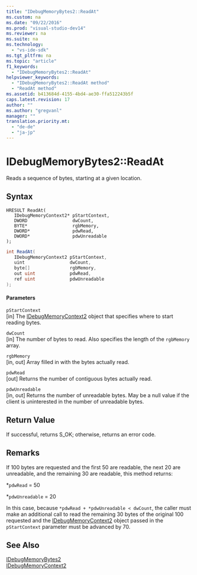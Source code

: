 ```yaml
---
title: "IDebugMemoryBytes2::ReadAt"
ms.custom: na
ms.date: "09/22/2016"
ms.prod: "visual-studio-dev14"
ms.reviewer: na
ms.suite: na
ms.technology: 
  - "vs-ide-sdk"
ms.tgt_pltfrm: na
ms.topic: "article"
f1_keywords: 
  - "IDebugMemoryBytes2::ReadAt"
helpviewer_keywords: 
  - "IDebugMemoryBytes2::ReadAt method"
  - "ReadAt method"
ms.assetid: b413684d-4155-4bd4-ae30-ffa512243b5f
caps.latest.revision: 17
author: ""
ms.author: "gregvanl"
manager: ""
translation.priority.mt: 
  - "de-de"
  - "ja-jp"
---
```

# IDebugMemoryBytes2::ReadAt
Reads a sequence of bytes, starting at a given location.  
  
## Syntax  
  
```cpp#  
HRESULT ReadAt(   
   IDebugMemoryContext2* pStartContext,  
   DWORD                 dwCount,  
   BYTE*                 rgbMemory,  
   DWORD*                pdwRead,  
   DWORD*                pdwUnreadable  
);  
```  
  
```c#  
int ReadAt(  
   IDebugMemoryContext2 pStartContext,  
   uint                 dwCount,  
   byte[]               rgbMemory,  
   out uint             pdwRead,  
   ref uint             pdwUnreadable  
);  
```  
  
#### Parameters  
 `pStartContext`  
 [in] The [IDebugMemoryContext2](../vs140/idebugmemorycontext2.md) object that specifies where to start reading bytes.  
  
 `dwCount`  
 [in] The number of bytes to read. Also specifies the length of the `rgbMemory` array.  
  
 `rgbMemory`  
 [in, out] Array filled in with the bytes actually read.  
  
 `pdwRead`  
 [out] Returns the number of contiguous bytes actually read.  
  
 `pdwUnreadable`  
 [in, out] Returns the number of unreadable bytes. May be a null value if the client is uninterested in the number of unreadable bytes.  
  
## Return Value  
 If successful, returns S_OK; otherwise, returns an error code.  
  
## Remarks  
 If 100 bytes are requested and the first 50 are readable, the next 20 are unreadable, and the remaining 30 are readable, this method returns:  
  
 *`pdwRead` = 50  
  
 *`pdwUnreadable` = 20  
  
 In this case, because `*pdwRead + *pdwUnreadable < dwCount`, the caller must make an additional call to read the remaining 30 bytes of the original 100 requested and the [IDebugMemoryContext2](../vs140/idebugmemorycontext2.md) object passed in the `pStartContext` parameter must be advanced by 70.  
  
## See Also  
 [IDebugMemoryBytes2](../vs140/idebugmemorybytes2.md)   
 [IDebugMemoryContext2](../vs140/idebugmemorycontext2.md)